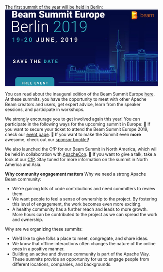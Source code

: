 The first summit of the year will be held in Berlin: ![Beam Summit Berlin banner](/images/posts/banner.jpg)

You can read about the inaugural edition of the Beam Summit Europe [here](https://beam.apache.org/blog/2018/10/31/beam-summit-aftermath.html). At these summits, you have the opportunity to meet with other Apache Beam creators and users, get expert advice, learn from the speaker sessions, and participate in workshops. 

 We strongly encourage you to get involved again this year! You can participate in the following ways for the upcoming summit in Europe: 
🎫 If you want to secure your ticket to attend the Beam Summit Europe 2019, check our [event page](http://beam-summit-europe.eventbrite.com).
💸 If you want to make the Summit even **more** awesome, check out our [sponsor booklet](https://drive.google.com/file/d/1R3vvOHihQbpuzF2aaSV8WYg9YHRmJwxS/view)!

We also launched the CfP for our Beam Summit in North America, which will be held in collaboration with [ApacheCon](https://www.apachecon.com).
🎤 If you want to give a talk, take a look at our [CfP](https://www.apachecon.com/acna19/cfp.html).
Stay tuned for more information on the summit in North America and Asia.

**Why community engagement matters**
 Why we need a strong Apache Beam community: 
 - We're gaining lots of code contributions and need committers to review them.
 - We want people to feel a sense of ownership to the project. By fostering this level of engagement, the work becomes even more exciting.
 - A healthy community has a further reach and leads to more growth. More hours can be contributed to the project as we can spread the work and ownership.
 
 Why are we organizing these summits: 
 - We’d like to give folks a place to meet, congregate, and share ideas.
 - We know that offline interactions often changes the nature of the online ones in a positive manner.
 - Building an active and diverse community is part of the Apache Way. These summits provide an opportunity for us to engage people from different locations, companies, and backgrounds.
